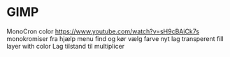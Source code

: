 # GIMP
MonoCron color
https://www.youtube.com/watch?v=sH9cBAiCk7s
monokromiser   fra hjælp menu find og kør
vælg farve
nyt lag transperent
fill layer with color
Lag tilstand til multiplicer